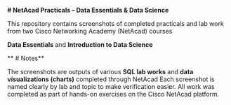 **# NetAcad Practicals – Data Essentials & Data Science**

This repository contains screenshots of completed practicals and lab work from two Cisco Networking Academy (NetAcad) courses

**Data Essentials** and 
**Introduction to Data Science**

** # Notes**

The screenshots are outputs of various **SQL lab works** and **data visualizations (charts)** completed through NetAcad
Each screenshot is named clearly by lab and topic to make verification easier.
All work was completed as part of hands-on exercises on the Cisco NetAcad platform.


